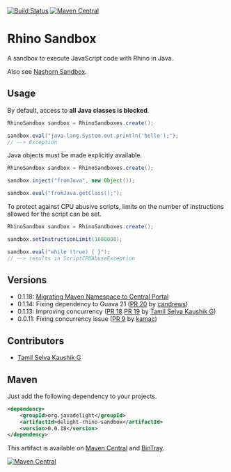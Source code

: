 [![Build Status](https://travis-ci.org/javadelight/delight-rhino-sandbox.svg?branch=master)](https://travis-ci.org/javadelight/delight-rhino-sandbox) [![Maven Central](https://img.shields.io/maven-central/v/org.javadelight/delight-rhino-sandbox.svg)](https://search.maven.org/#search%7Cga%7C1%7Cdelight-rhino-sandbox)

# Rhino Sandbox

A sandbox to execute JavaScript code with Rhino in Java.

Also see [Nashorn Sandbox](https://github.com/javadelight/delight-nashorn-sandbox).

## Usage

By default, access to **all Java classes is blocked**.

```java
RhinoSandbox sandbox = RhinoSandboxes.create();

sandbox.eval("java.lang.System.out.println('hello');");
// --> Exception
```

Java objects must be made explicitly available.

```java
RhinoSandbox sandbox = RhinoSandboxes.create();

sandbox.inject("fromJava", new Object());

sandbox.eval("fromJava.getClass();");
```

To protect against CPU abusive scripts, limits on the number of instructions allowed for the script can be set.

```java
RhinoSandbox sandbox = RhinoSandboxes.create();

sandbox.setInstructionLimit(1000000);

sandbox.eval("while (true) { }");
// --> results in ScriptCPUAbuseException
```

## Versions

- 0.1.18: [Migrating Maven Namespace to Central Portal](https://maxrohde.com/2025/05/08/migrating-maven-namespace-to-central-portal/)
- 0.1.14: Fixing dependency to Guava 21 ([PR 20](https://github.com/javadelight/delight-rhino-sandbox/pull/20) by [candrews](https://github.com/candrews))
- 0.1.13: Improving concurrency ([PR 18](https://github.com/javadelight/delight-rhino-sandbox/pull/18) [PR 19](https://github.com/javadelight/delight-rhino-sandbox/pull/19) by [Tamil Selva Kaushik G](https://github.com/gtskaushik))
- 0.0.11: Fixing concurrency issue ([PR 9](https://github.com/javadelight/delight-rhino-sandbox/pull/9) by [kamac](https://github.com/kamac))

## Contributors

- [Tamil Selva Kaushik G](https://github.com/gtskaushik)

## Maven

Just add the following dependency to your projects.

```xml
<dependency>
    <groupId>org.javadelight</groupId>
    <artifactId>delight-rhino-sandbox</artifactId>
    <version>0.0.18</version>
</dependency>
```

This artifact is available on [Maven Central](https://search.maven.org/#search%7Cga%7C1%7Cdelight-rhino-sandbox) and 
[BinTray](https://bintray.com/javadelight/javadelight/delight-rhino-sandbox).

[![Maven Central](https://img.shields.io/maven-central/v/org.javadelight/delight-rhino-sandbox.svg)](https://search.maven.org/#search%7Cga%7C1%7Cdelight-rhino-sandbox)

